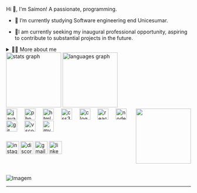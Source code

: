 <!-- Presentation -->
<p>
  Hi 👋, I'm Saimon! A passionate, programming.

  - 🌱  I’m currently studying Software engineering end Unicesumar.

  - 🔭I am currently seeking my inaugural professional opportunity, aspiring to contribute to substantial projects in the future.
</p>

<!-- Dropdown -->
<details>
  <summary>👨‍💻 More about me</summary>

  - 💬 I am 23 years old, currently living in Brazil. I have basic in English and have experience intermediary with SQL, JavaScript, Html/Css, PHP, Análise de dados. 

  - ⚡  I enjoy reading, whether it's a good book, manga, or comics, as well as watching movies and playing games! I believe that our personal interests contribute to a more refined perception of things and problem-solving. \o/
</details>

<div>
  <img src="https://github-readme-stats.vercel.app/api?username=Saimon-Reis&hide_title=false&hide_rank=false&show_icons=true&include_all_commits=true&count_private=true&disable_animations=false&theme=dracula&locale=en&hide_border=false" height="150" alt="stats graph"  />
  <img src="https://github-readme-stats.vercel.app/api/top-langs?username=Saimon-Reis&locale=en&hide_title=false&layout=compact&card_width=320&langs_count=5&theme=dracula&hide_border=false" height="150" alt="languages graph"  />
</div>


<img align="right" height="150" src="https://www.icegif.com/wp-content/uploads/2022/11/icegif-145.gif"  />



<div align="left">
  <img src="https://cdn.jsdelivr.net/gh/devicons/devicon/icons/javascript/javascript-original.svg" height="30" alt="javascript logo"  />
  <img width="12" />
  <img src="https://cdn.jsdelivr.net/gh/devicons/devicon/icons/php/php-original.svg" height="30" alt="php logo"  />
  <img width="12" />
  <img src="https://cdn.jsdelivr.net/gh/devicons/devicon/icons/html5/html5-original.svg" height="30" alt="html5 logo"  />
  <img width="12" />
  <img src="https://cdn.jsdelivr.net/gh/devicons/devicon/icons/css3/css3-original.svg" height="30" alt="css3 logo"  />
  <img width="12" />
  <img src="https://cdn.jsdelivr.net/gh/devicons/devicon/icons/c/c-original.svg" height="30" alt="c logo"  />
  <img width="12" />
  <img src="https://cdn.jsdelivr.net/gh/devicons/devicon/icons/react/react-original.svg" height="30" alt="react logo"  />
  <img width="12" />
  <img src="https://cdn.jsdelivr.net/gh/devicons/devicon/icons/nodejs/nodejs-original.svg" height="30" alt="nodejs logo"  />
  <img width="12" />
  <img src="https://cdn.jsdelivr.net/gh/devicons/devicon/icons/git/git-original.svg" height="30" alt="git logo"  />
  <img width="12" />
  <img src="https://cdn.jsdelivr.net/gh/devicons/devicon/icons/vscode/vscode-original.svg" height="30" alt="vscode logo"  />
  <img width="12" />
  <img src="https://cdn.jsdelivr.net/gh/devicons/devicon/icons/mysql/mysql-original.svg" height="30" alt="mysql logo"  />
</div>

###

<div align="left">
  <img src="https://img.shields.io/static/v1?message=Instagram&logo=instagram&label=&color=E4405F&logoColor=white&labelColor=&style=for-the-badge" height="35" alt="instagram logo"  />
  <img src="https://img.shields.io/static/v1?message=Discord&logo=discord&label=&color=7289DA&logoColor=white&labelColor=&style=for-the-badge" height="35" alt="discord logo"  />
  <img src="https://img.shields.io/static/v1?message=Gmail&logo=gmail&label=&color=D14836&logoColor=white&labelColor=&style=for-the-badge" height="35" alt="gmail logo"  />
  <img src="https://img.shields.io/static/v1?message=LinkedIn&logo=linkedin&label=&color=0077B5&logoColor=white&labelColor=&style=for-the-badge" height="35" alt="linkedin logo"  />
</div>

###

<br clear="both">

<!-- GIF -->
<p align="left" >
  <img align="center" src="https://images-wixmp-ed30a86b8c4ca887773594c2.wixmp.com/f/f99cb04a-9bec-4af9-b6fd-74056aa8c204/dfmjhu4-2acb26b5-b9be-4384-81dd-9da6e6cfe711.gif?token=eyJ0eXAiOiJKV1QiLCJhbGciOiJIUzI1NiJ9.eyJzdWIiOiJ1cm46YXBwOjdlMGQxODg5ODIyNjQzNzNhNWYwZDQxNWVhMGQyNmUwIiwiaXNzIjoidXJuOmFwcDo3ZTBkMTg4OTgyMjY0MzczYTVmMGQ0MTVlYTBkMjZlMCIsIm9iaiI6W1t7InBhdGgiOiJcL2ZcL2Y5OWNiMDRhLTliZWMtNGFmOS1iNmZkLTc0MDU2YWE4YzIwNFwvZGZtamh1NC0yYWNiMjZiNS1iOWJlLTQzODQtODFkZC05ZGE2ZTZjZmU3MTEuZ2lmIn1dXSwiYXVkIjpbInVybjpzZXJ2aWNlOmZpbGUuZG93bmxvYWQiXX0.JzTaeQFx-cIQ3WZ4QkXmdT1isMOC7HLd-xPMadQ2XiM" alt="Imagem">
</p>

<hr>

